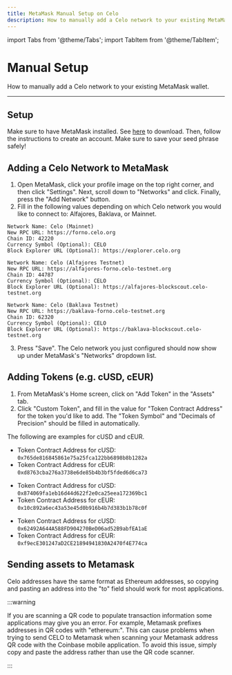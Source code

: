 ```yaml
---
title: MetaMask Manual Setup on Celo
description: How to manually add a Celo network to your existing MetaMask wallet.
---
```


import Tabs from '@theme/Tabs';
import TabItem from '@theme/TabItem';

# Manual Setup

How to manually add a Celo network to your existing MetaMask wallet.

---

## **Setup**

Make sure to have MetaMask installed. See [here](https://metamask.io/download.html) to download. Then, follow the instructions to create an account. Make sure to save your seed phrase safely!

## **Adding a Celo Network to MetaMask**

1. Open MetaMask, click your profile image on the top right corner, and then click "Settings". Next, scroll down to "Networks" and click. Finally, press the "Add Network" button.
2. Fill in the following values depending on which Celo network you would like to connect to: Alfajores, Baklava, or Mainnet.

<!-- <Tabs
defaultValue='celo'
values={[
{label: 'Celo Mainnet', value: 'celo'},
{label: 'Alfajores Testnet', value: 'alfajores'},
{label: 'Baklava Testnet', value: 'baklava'},
]}

> <TabItem value='celo'> -->

```text
Network Name: Celo (Mainnet)
New RPC URL: https://forno.celo.org
Chain ID: 42220
Currency Symbol (Optional): CELO
Block Explorer URL (Optional): https://explorer.celo.org
```

<!-- </TabItem>
<TabItem value='alfajores'> -->

```text
Network Name: Celo (Alfajores Testnet)
New RPC URL: https://alfajores-forno.celo-testnet.org
Chain ID: 44787
Currency Symbol (Optional): CELO
Block Explorer URL (Optional): https://alfajores-blockscout.celo-testnet.org
```

<!-- </TabItem>
<TabItem value='baklava'> -->

```text
Network Name: Celo (Baklava Testnet)
New RPC URL: https://baklava-forno.celo-testnet.org
Chain ID: 62320
Currency Symbol (Optional): CELO
Block Explorer URL (Optional): https://baklava-blockscout.celo-testnet.org
```

<!-- </TabItem>
</Tabs> -->

3. Press "Save". The Celo network you just configured should now show up under MetaMask's "Networks" dropdown list.

## **Adding Tokens \(e.g. cUSD, cEUR\)**

1. From MetaMask's Home screen, click on "Add Token" in the "Assets" tab.
2. Click "Custom Token", and fill in the value for "Token Contract Address" for the token you'd like to add. The "Token Symbol" and "Decimals of Precision" should be filled in automatically.

The following are examples for cUSD and cEUR.

<!-- <Tabs
defaultValue='celo'
values={[
{label: 'Celo Mainnet', value: 'celo'},
{label: 'Alfajores Testnet', value: 'alfajores'},
{label: 'Baklava Testnet', value: 'baklava'},
]}

> <TabItem value='celo'> -->

- Token Contract Address for cUSD: `0x765de816845861e75a25fca122bb6898b8b1282a`
- Token Contract Address for cEUR: `0xd8763cba276a3738e6de85b4b3bf5fded6d6ca73`

<!-- </TabItem>
<TabItem value='alfajores'> -->

- Token Contract Address for cUSD: `0x874069fa1eb16d44d622f2e0ca25eea172369bc1`
- Token Contract Address for cEUR: `0x10c892a6ec43a53e45d0b916b4b7d383b1b78c0f`

<!-- </TabItem>
<TabItem value='baklava'> -->

- Token Contract Address for cUSD: `0x62492A644A588FD904270BeD06ad52B9abfEA1aE`
- Token Contract Address for cEUR: `0xf9ecE301247aD2CE21894941830A2470f4E774ca`

<!-- </TabItem>
</Tabs> -->

## Sending assets to Metamask

Celo addresses have the same format as Ethereum addresses, so copying and pasting an address into the "to" field should work for most applications.

:::warning

If you are scanning a QR code to populate transaction information some applications may give you an error. For example, Metamask prefixes addresses in QR codes with "ethereum:". This can cause problems when trying to send CELO to Metamask when scanning your Metamask address QR code with the Coinbase mobile application. To avoid this issue, simply copy and paste the address rather than use the QR code scanner.

:::
